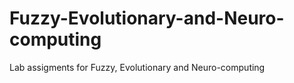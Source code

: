 # Fuzzy-Evolutionary-and-Neuro-computing
Lab assigments for Fuzzy, Evolutionary and Neuro-computing
